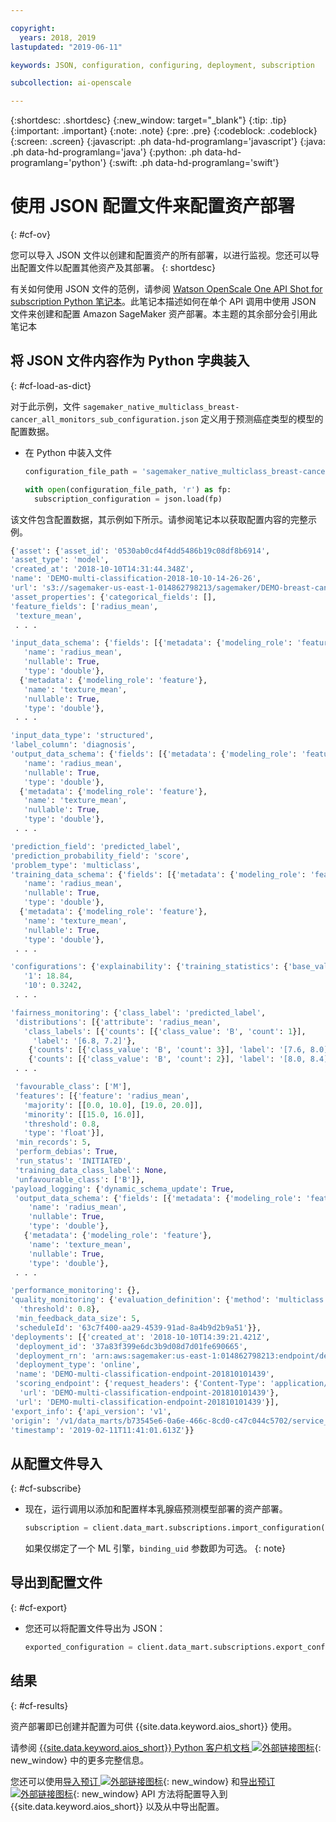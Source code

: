 ```yaml
---

copyright:
  years: 2018, 2019
lastupdated: "2019-06-11"

keywords: JSON, configuration, configuring, deployment, subscription

subcollection: ai-openscale

---
```


{:shortdesc: .shortdesc}
{:new_window: target="_blank"}
{:tip: .tip}
{:important: .important}
{:note: .note}
{:pre: .pre}
{:codeblock: .codeblock}
{:screen: .screen}
{:javascript: .ph data-hd-programlang='javascript'}
{:java: .ph data-hd-programlang='java'}
{:python: .ph data-hd-programlang='python'}
{:swift: .ph data-hd-programlang='swift'}

# 使用 JSON 配置文件来配置资产部署
{: #cf-ov}

您可以导入 JSON 文件以创建和配置资产的所有部署，以进行监视。您还可以导出配置文件以配置其他资产及其部署。
{: shortdesc}

有关如何使用 JSON 文件的范例，请参阅 [Watson OpenScale One API Shot for subscription Python 笔记本](https://github.com/pmservice/ai-openscale-tutorials/blob/master/notebooks/Watson%20OpenScale%20One%20API%20Shot%20for%20subscription.ipynb)。此笔记本描述如何在单个 API 调用中使用 JSON 文件来创建和配置 Amazon SageMaker 资产部署。本主题的其余部分会引用此笔记本

## 将 JSON 文件内容作为 Python 字典装入
{: #cf-load-as-dict}

对于此示例，文件 `sagemaker_native_multiclass_breast-cancer_all_monitors_sub_configuration.json` 定义用于预测癌症类型的模型的配置数据。

- 在 Python 中装入文件

    ```python
    configuration_file_path = 'sagemaker_native_multiclass_breast-cancer_all_monitors_sub_configuration.json'

  with open(configuration_file_path, 'r') as fp:
      subscription_configuration = json.load(fp)
    ```

该文件包含配置数据，其示例如下所示。请参阅笔记本以获取配置内容的完整示例。

  ```python
  {'asset': {'asset_id': '0530ab0cd4f4dd5486b19c08df8b6914',
  'asset_type': 'model',
  'created_at': '2018-10-10T14:31:44.348Z',
  'name': 'DEMO-multi-classification-2018-10-10-14-26-26',
  'url': 's3://sagemaker-us-east-1-014862798213/sagemaker/DEMO-breast-cancer-prediction/DEMO-multi-classification-2018-10-10-14-26-26/output/model.tar.gz'},
 'asset_properties': {'categorical_fields': [],
  'feature_fields': ['radius_mean',
   'texture_mean',
   . . .

  'input_data_schema': {'fields': [{'metadata': {'modeling_role': 'feature'},
     'name': 'radius_mean',
     'nullable': True,
     'type': 'double'},
    {'metadata': {'modeling_role': 'feature'},
     'name': 'texture_mean',
     'nullable': True,
     'type': 'double'},
   . . .

  'input_data_type': 'structured',
  'label_column': 'diagnosis',
  'output_data_schema': {'fields': [{'metadata': {'modeling_role': 'feature'},
     'name': 'radius_mean',
     'nullable': True,
     'type': 'double'},
    {'metadata': {'modeling_role': 'feature'},
     'name': 'texture_mean',
     'nullable': True,
     'type': 'double'},
   . . .

  'prediction_field': 'predicted_label',
  'prediction_probability_field': 'score',
  'problem_type': 'multiclass',
  'training_data_schema': {'fields': [{'metadata': {'modeling_role': 'feature'},
     'name': 'radius_mean',
     'nullable': True,
     'type': 'double'},
    {'metadata': {'modeling_role': 'feature'},
     'name': 'texture_mean',
     'nullable': True,
     'type': 'double'},
   . . .

 'configurations': {'explainability': {'training_statistics': {'base_values': {'0': 13.37,
     '1': 18.84,
     '10': 0.3242,
   . . .

  'fairness_monitoring': {'class_label': 'predicted_label',
   'distributions': [{'attribute': 'radius_mean',
     'class_labels': [{'counts': [{'class_value': 'B', 'count': 1}],
       'label': '[6.8, 7.2]'},
      {'counts': [{'class_value': 'B', 'count': 3}], 'label': '[7.6, 8.0]'},
      {'counts': [{'class_value': 'B', 'count': 2}], 'label': '[8.0, 8.4]'},
   . . .

   'favourable_class': ['M'],
   'features': [{'feature': 'radius_mean',
     'majority': [[0.0, 10.0], [19.0, 20.0]],
     'minority': [[15.0, 16.0]],
     'threshold': 0.8,
     'type': 'float'}],
   'min_records': 5,
   'perform_debias': True,
   'run_status': 'INITIATED',
   'training_data_class_label': None,
   'unfavourable_class': ['B']},
  'payload_logging': {'dynamic_schema_update': True,
   'output_data_schema': {'fields': [{'metadata': {'modeling_role': 'feature'},
      'name': 'radius_mean',
      'nullable': True,
      'type': 'double'},
     {'metadata': {'modeling_role': 'feature'},
      'name': 'texture_mean',
      'nullable': True,
      'type': 'double'},
   . . .

  'performance_monitoring': {},
  'quality_monitoring': {'evaluation_definition': {'method': 'multiclass',
    'threshold': 0.8},
   'min_feedback_data_size': 5,
   'scheduleId': '63c7f400-aa29-4539-91ad-8a4b9d2b9a51'}},
 'deployments': [{'created_at': '2018-10-10T14:39:21.421Z',
   'deployment_id': '37a83f399e6dc3b9d08d7d01fe690665',
   'deployment_rn': 'arn:aws:sagemaker:us-east-1:014862798213:endpoint/demo-multi-classification-endpoint-201810101439',
   'deployment_type': 'online',
   'name': 'DEMO-multi-classification-endpoint-201810101439',
   'scoring_endpoint': {'request_headers': {'Content-Type': 'application/json'},
    'url': 'DEMO-multi-classification-endpoint-201810101439'},
   'url': 'DEMO-multi-classification-endpoint-201810101439'}],
 'export_info': {'api_version': 'v1',
  'origin': '/v1/data_marts/b73545e6-0a6e-466c-8cd0-c47c044c5702/service_bindings/bf44cc7f-990d-4942-bfc6-cbcf71a1b78c/subscriptions/0530ab0cd4f4dd5486b19c08df8b6914',
  'timestamp': '2019-02-11T11:41:01.613Z'}}
  ```

## 从配置文件导入
{: #cf-subscribe}

- 现在，运行调用以添加和配置样本乳腺癌预测模型部署的资产部署。

    ```python
    subscription = client.data_mart.subscriptions.import_configuration(binding_uid=binding_uid, configuration_data=subscription_configuration)
    ```

  如果仅绑定了一个 ML 引擎，`binding_uid` 参数即为可选。
  {: note}

## 导出到配置文件
{: #cf-export}

- 您还可以将配置文件导出为 JSON：

    ```python
    exported_configuration = client.data_mart.subscriptions.export_configuration(binding_uid=binding_uid, subscription_uid=subscription.uid)
    ```

## 结果
{: #cf-results}

资产部署即已创建并配置为可供 {{site.data.keyword.aios_short}} 使用。

请参阅 [{{site.data.keyword.aios_short}} Python 客户机文档 ![外部链接图标](../../icons/launch-glyph.svg "外部链接图标")](http://ai-openscale-python-client-dev.mybluemix.net/#subscriptions){: new_window} 中的更多完整信息。

您还可以使用[导入预订 ![外部链接图标](../../icons/launch-glyph.svg "外部链接图标")](https://{DomainName}/apidocs/ai-openscale#import-subscription){: new_window} 和[导出预订 ![外部链接图标](../../icons/launch-glyph.svg "外部链接图标")](https://{DomainName}/apidocs/ai-openscale#export-subscription){: new_window} API 方法将配置导入到 {{site.data.keyword.aios_short}} 以及从中导出配置。
